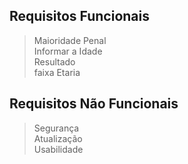 <h2>Requisitos Funcionais</h2>

> Maioridade Penal<br>
>Informar a Idade<br>
> Resultado<br>
> faixa Etaria<br>

<h2>Requisitos Não Funcionais</h2>

>Segurança<br>
>Atualização<br>
>Usabilidade<br>
